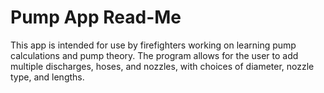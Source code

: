 <h1>Pump App Read-Me</h1>
This app is intended for use by firefighters working on learning pump calculations and pump theory. The program allows for the user to add multiple discharges, hoses, and nozzles, with choices of diameter, nozzle type, and lengths.
